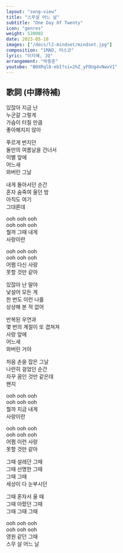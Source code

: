 ```yaml
---
layout: "song-view"
title: "스무살 어느 날"
subtitle: "One Day Of Twenty"
icon: "genres"
weight: 520002
date: 2023-05-10
images: ["/docs/l2-mindset/mindset.jpg"]
composition: "1MAD, 타스코"
lyric: "이지혜, JQ"
arrangement: "박중훈"
youtube: "B0XRql8-ebI?si=2hZ_yFOUg4vNwxV1"
---
```


## 歌詞 (中譯待補)

있잖아 지금 난  
누군갈 그렇게  
가슴이 터질 만큼  
좋아해지지 않아  

푸르게 번지던  
둘만의 여름날을 건너서  
이별 앞에  
어느새  
와버린 그날  

내게 돌아서던 순간  
혼자 숨죽여 울던 밤  
아직도 여기  
그대론데  

ooh ooh ooh  
ooh ooh ooh  
뭘까 그때 내게  
사랑이란  

ooh ooh ooh  
ooh ooh ooh  
어쩜 다신 사랑  
못할 것만 같아  

있잖아 난 말야  
낯설어 모든 게  
한 번도 이런 나를  
상상해 본 적 없어  

반복된 우연과  
몇 번의 계절이 또 겹쳐져  
사랑 앞에  
어느새  
와버린 거야  

처음 손을 잡은 그날  
나란히 걸었던 순간  
자꾸 꿈인 것만 같은데  
왠지  

ooh ooh ooh  
ooh ooh ooh  
뭘까 지금 내게  
사랑이란  

ooh ooh ooh  
ooh ooh ooh  
어쩜 이런 사랑  
못할 것만 같아  

그때 설레던 그때  
그때 선명한 그때  
그때 그때  
세상이 다 눈부시던  

그때 혼자서 울 때  
그때 아팠던 그때  
그때 그때 그때  

ooh ooh ooh  
ooh ooh ooh  
영원 같던 그때  
스무 살 어느 날  
